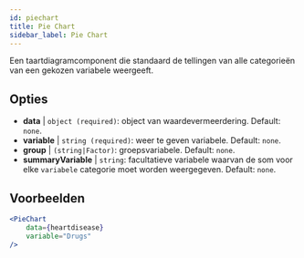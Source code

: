 ```yaml
---
id: piechart
title: Pie Chart
sidebar_label: Pie Chart
---
```


Een taartdiagramcomponent die standaard de tellingen van alle categorieën van een gekozen variabele weergeeft.

## Opties

* __data__ | `object (required)`: object van waardevermeerdering. Default: `none`.
* __variable__ | `string (required)`: weer te geven variabele. Default: `none`.
* __group__ | `(string|Factor)`: groepsvariabele. Default: `none`.
* __summaryVariable__ | `string`: facultatieve variabele waarvan de som voor elke `variabele` categorie moet worden weergegeven. Default: `none`.


## Voorbeelden

```jsx live
<PieChart 
    data={heartdisease} 
    variable="Drugs"
/>
```

